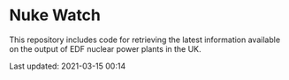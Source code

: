 # Nuke Watch

This repository includes code for retrieving the latest information available on the output of EDF nuclear power plants in the UK.

Last updated: 2021-03-15 00:14